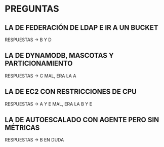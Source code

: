 # PREGUNTAS

## LA DE FEDERACIÓN DE LDAP E IR A UN BUCKET

RESPUESTAS -> B Y D

## LA DE DYNAMODB, MASCOTAS Y PARTICIONAMIENTO

RESPUESTAS -> C MAL, ERA LA A

## LA DE EC2 CON RESTRICCIONES DE CPU

RESPUESTAS -> A Y E MAL, ERA LA B Y E

## LA DE AUTOESCALADO CON AGENTE PERO SIN MÉTRICAS

RESPUESTAS -> B EN DUDA
